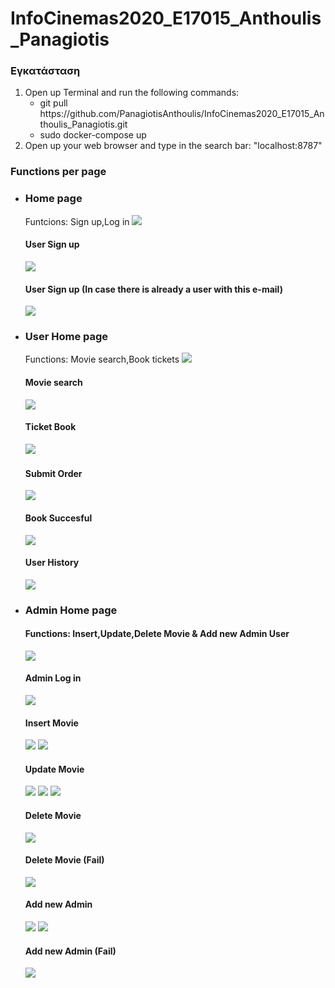# InfoCinemas2020_E17015_Anthoulis_Panagiotis

### Εγκατάσταση
<ol>
  <li>Open up Terminal and run the following commands:<ul><li> git pull https://github.com/PanagiotisAnthoulis/InfoCinemas2020_E17015_Anthoulis_Panagiotis.git</li>
  <li>
  sudo docker-compose up
  </li>
</ul>
  </li>
  
  <li>Open up your web browser and type in the search bar: "localhost:8787"</li>
</ol>
<h3> Functions per page</h3>
<ul>
  <li>
     <h3>Home page</h3>
      Funtcions: Sign up,Log in
      <img src='Screenshots/home_page.png'></img> 
      <h4>User Sign up</h4>
      <img src='Screenshots/user_sign_up2.png'></img>
      <h4>User Sign up (In case there is already a user with this e-mail)</h4>
      <img src='Screenshots/user_sign_up_fail.png'></img>
    </li>
    <li>
      <h3>User Home page</h3>
      Functions: Movie search,Book tickets
      <img src='Screenshots/user_page.png'></img>
      <h4>Movie search</h4>
      <img src='Screenshots/user_search2.png'></img>
      <h4>Ticket Book</h4>
      <img src='Screenshots/user_book_sits.png'></img>
      <h3>
      <h4>Submit Order</h4>
      <img src='Screenshots/user_submit_order.png'></img>
      <h4>Book Succesful</h4>
      <img src='Screenshots/user_book_succesful.png'></img>
      <h4>User History</h4>
      <img src='Screenshots/user_history.png'></img>
    </li>
    <li>
      <h3>Admin Home page</h3>
      <h4>Functions: Insert,Update,Delete Movie & Add new Admin User</h4>
      <img src='Screenshots/admin_log_in.png'></img>
      <h4>Admin Log in</h4>
      <img src='Screenshots/admin_page.png'></img>
      <h4>Insert Movie</h4>   
      <img src='Screenshots/admin_insert_movie.png'></img>
      <img src='Screenshots/admin_insert_movie2.png'></img>
      <h4>Update Movie</h4>   
      <img src='Screenshots/admin_movie_update2.png'></img>
      <img src='Screenshots/admin_movie_update3.png'></img>
      <img src='Screenshots/admin_movie_update_success.png'></img>
      <h4>Delete Movie</h4>   
      <img src='Screenshots/admin_movie_delete.png'></img>
      <h4>Delete Movie (Fail)</h4>
      <img src='Screenshots/admin_movie_delete_fail.png'></img>
      <h4>Add new Admin</h4>   
      <img src='Screenshots/admin_new_admin.png'></img>
      <img src='Screenshots/admin_new_admin2.png'></img>
      <h4>Add new Admin (Fail)</h4>
      <img src='Screenshots/admin_new_admin_fail.png'></img>
    </li>
    <h3></h3>
    <h3></h3>
    <h3></h3>
    <h3></h3>
    <h3></h3>
</ul>
